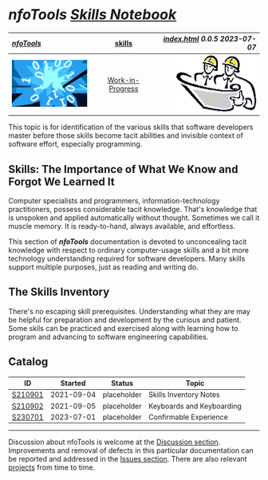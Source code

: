 <!-- index.md 0.0.5                 UTF-8                          2022-07-07
     ----1----|----2----|----3----|----4----|----5----|----6----|----7----|--*

                           NFOTOOLS SKILLS NOTEBOOK
     -->

# ***nfoTools** [Skills Notebook](.)*

| ***[nfoTools](../)*** | [skills](.) | ***[index.html](index.html) 0.0.5 2023-07-07*** |
| :--                |       :-:          | --: |
| ![nfotools](../images/nfoWorks-2014-06-02-1702-LogoSmall.png) | [Work-in-Progress](skills.txt) | ![Hard Hat Area](../images/hardhat-logo.gif) |

This topic is for identification of the various skills that software
developers master before those skills become tacit abilities and invisible
context of software effort, especially programming.

## Skills: The Importance of What We Know and Forgot We Learned It

Computer specialists and programmers, information-technology practitioners,
possess considerable tacit knowledge.  That's knowledge that is unspoken and
applied automatically without thought.  Sometimes we call it muscle memory.
It is ready-to-hand, always available, and effortless.

This section of ***nfoTools*** documentation is devoted to
unconcealing tacit knowledge with respect to ordinary computer-usage skills
and a bit more technology understanding required for software developers.
Many skills support multiple purposes, just as reading and writing do.

## The Skills Inventory

There's no escaping skill prerequisites.  Understanding what they are
may be helpful for preparation and development by the curious and patient.
Some skils can be practiced and exercised along with learning how to program
and advancing to software engineering capabilities.

## Catalog

| **ID** | **Started** | **Status** | **Topic** |
|   :-:   |   :-:   |  :-:   |  ---  |
| [S210901](S210901/S210901.txt) | 2021-09-04 | placeholder | Skills Inventory Notes |
| [S210902](S210902/S210902.txt) | 2021-09-05 | placeholder | Keyboards and Keyboarding |
| [S230701](S230701)             | 2023-07-01 | placeholder | Confirmable Experience |

----

Discussion about nfoTools is welcome at the
[Discussion section](https://github.com/orcmid/nfoTools/discussions).
Improvements and removal of defects in this particular documentation can be
reported and addressed in the
[Issues section](https://github.com/orcmid/nfoTools/issues).  There are also
relevant [projects](https://github.com/orcmid/nfoTools/projects?type=classic)
from time to time.

<!-- ----1----|----2----|----3----|----4----|----5----|----6----|----7----|--*

     0.0.5 2023-07-07T23:00Z Add S230701
     0.0.4 2022-06-16T22:40Z Correct top header strip
     0.0.3 2021-09-27T18:33Z Wordsmithing and identification of S210901 and
           S210902
     0.0.2 2021-09-20T23:37Z Add top banner, cleanup
     0.0.1 2021-09-17T20:14Z Add Discussion invitation
     0.0.0 2021-09-01T21:28Z Initial Introduction and empty Catalog

                   *** end of docs/skills/index.md ***
     -->
